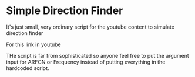 # Simple Direction Finder
It's just small, very ordinary script for the youtube content to simulate direction finder

For this link in youtube

THe script is far from sophisticated so anyone feel free to put the argument input for ARFCN or Frequency
instead of putting everything in the hardcoded script. 
